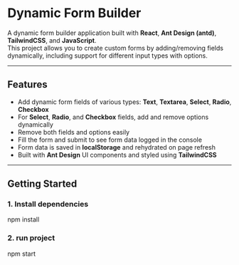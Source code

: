 # Dynamic Form Builder

A dynamic form builder application built with **React**, **Ant Design (antd)**, **TailwindCSS**, and **JavaScript**.  
This project allows you to create custom forms by adding/removing fields dynamically, including support for different input types with options.

---

## Features

- Add dynamic form fields of various types: **Text**, **Textarea**, **Select**, **Radio**, **Checkbox**  
- For **Select**, **Radio**, and **Checkbox** fields, add and remove options dynamically  
- Remove both fields and options easily  
- Fill the form and submit to see form data logged in the console  
- Form data is saved in **localStorage** and rehydrated on page refresh  
- Built with **Ant Design** UI components and styled using **TailwindCSS**

---

## Getting Started

### 1. Install dependencies
npm install

### 2. run project
npm start
